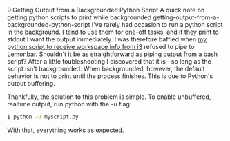 9	Getting Output from a Backgrounded Python Script	A quick note on getting python scripts to print while backgrounded	getting-output-from-a-backgrounded-python-script	I've rarely had occasion to run a python script in the background. I tend to use them for one-off tasks, and if they print to stdout I want the output immediately. I was therefore baffled when [my python script to receive workspace info from i3](http://www.ftzm.co/custom-workspace-info-with-i3-sockets-and-python) refused to pipe to [Lemonbar](https://github.com/LemonBoy/bar). Shouldn't it be as straightforward as piping output from a bash script? After a little toubleshooting I discovered that it is--so long as the script isn't backgrounded. When backgrounded, however, the default behavior is not to print until the process finishes. This is due to Python's output buffering.

Thankfully, the solution to this problem is simple.  To enable unbuffered, realtime output, run python with the -u flag:

```bash
$ python -u myscript.py
```

With that, everything works as expected.
